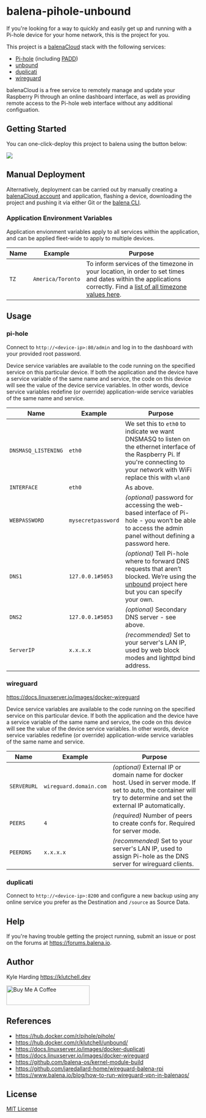 # balena-pihole-unbound

If you're looking for a way to quickly and easily get up and running with a Pi-hole device for your home network, this is the project for you.

This project is a [balenaCloud](https://www.balena.io/cloud) stack with the following services:

- [Pi-hole](https://hub.docker.com/r/pihole/pihole/) (including [PADD](https://github.com/jpmck/PADD))
- [unbound](https://unbound.net/)
- [duplicati](https://www.duplicati.com/)
- [wireguard](https://www.wireguard.com/)

balenaCloud is a free service to remotely manage and update your Raspberry Pi through an online dashboard interface, as well as providing remote access to the Pi-hole web interface without any additional configuation.

## Getting Started

You can one-click-deploy this project to balena using the button below:

[![](https://balena.io/deploy.png)](https://dashboard.balena-cloud.com/deploy)

## Manual Deployment

Alternatively, deployment can be carried out by manually creating a [balenaCloud account](https://dashboard.balena-cloud.com) and application, flashing a device, downloading the project and pushing it via either Git or the [balena CLI](https://github.com/balena-io/balena-cli).

### Application Environment Variables

Application envionment variables apply to all services within the application, and can be applied fleet-wide to apply to multiple devices.

| Name | Example           | Purpose                                                                                                                                                                                                                          |
| ---- | ----------------- | -------------------------------------------------------------------------------------------------------------------------------------------------------------------------------------------------------------------------------- |
| `TZ` | `America/Toronto` | To inform services of the timezone in your location, in order to set times and dates within the applications correctly. Find a [list of all timezone values here](https://en.wikipedia.org/wiki/List_of_tz_database_time_zones). |

## Usage

### pi-hole

Connect to `http://<device-ip>:80/admin` and log in to the dashboard with your provided root password.

Device service variables are available to the code running on the specified service on this particular device. If both the application and the device have a service variable of the same name and service, the code on this device will see the value of the device service variables. In other words, device service variables redefine (or override) application-wide service variables of the same name and service.

| Name                | Example            | Purpose                                                                                                                                                                             |
| ------------------- | ------------------ | ----------------------------------------------------------------------------------------------------------------------------------------------------------------------------------- |
| `DNSMASQ_LISTENING` | `eth0`             | We set this to `eth0` to indicate we want DNSMASQ to listen on the ethernet interface of the Raspberry Pi. If you're connecting to your network with WiFi replace this with `wlan0` |
| `INTERFACE`         | `eth0`             | As above.                                                                                                                                                                           |
| `WEBPASSWORD`       | `mysecretpassword` | _(optional)_ password for accessing the web-based interface of Pi-hole - you won’t be able to access the admin panel without defining a password here.                              |
| `DNS1`              | `127.0.0.1#5053`   | _(optional)_ Tell Pi-hole where to forward DNS requests that aren’t blocked. We’re using the [unbound](https://unbound.net/) project here but you can specify your own.             |
| `DNS2`              | `127.0.0.1#5053`   | _(optional)_ Secondary DNS server - see above.                                                                                                                                      |
| `ServerIP`          | `x.x.x.x`          | _(recommended)_ Set to your server's LAN IP, used by web block modes and lighttpd bind address.                                                                                     |

### wireguard

<https://docs.linuxserver.io/images/docker-wireguard>

Device service variables are available to the code running on the specified service on this particular device. If both the application and the device have a service variable of the same name and service, the code on this device will see the value of the device service variables. In other words, device service variables redefine (or override) application-wide service variables of the same name and service.

| Name        | Example                | Purpose                                                                                                                                                                  |
| ----------- | ---------------------- | ------------------------------------------------------------------------------------------------------------------------------------------------------------------------ |
| `SERVERURL` | `wireguard.domain.com` | _(optional)_ External IP or domain name for docker host. Used in server mode. If set to auto, the container will try to determine and set the external IP automatically. |
| `PEERS`     | `4`                    | _(required)_ Number of peers to create confs for. Required for server mode.                                                                                              |
| `PEERDNS`   | `x.x.x.x`              | _(recommended)_ Set to your server's LAN IP, used to assign Pi-hole as the DNS server for wireguard clients.                                                             |

### duplicati

Connect to `http://<device-ip>:8200` and configure a new backup using any online service you prefer as the Destination and `/source` as Source Data.

## Help

If you're having trouble getting the project running, submit an issue or post on the forums at <https://forums.balena.io>.

## Author

Kyle Harding <https://klutchell.dev>

<a href="https://www.buymeacoffee.com/klutchell" target="_blank"><img src="https://cdn.buymeacoffee.com/buttons/default-orange.png" alt="Buy Me A Coffee" style="height: 51px !important;width: 217px !important;" ></a>

## References

- <https://hub.docker.com/r/pihole/pihole/>
- <https://hub.docker.com/r/klutchell/unbound/>
- <https://docs.linuxserver.io/images/docker-duplicati>
- <https://docs.linuxserver.io/images/docker-wireguard>
- <https://github.com/balena-os/kernel-module-build>
- <https://github.com/jaredallard-home/wireguard-balena-rpi>
- <https://www.balena.io/blog/how-to-run-wireguard-vpn-in-balenaos/>

## License

[MIT License](./LICENSE)
